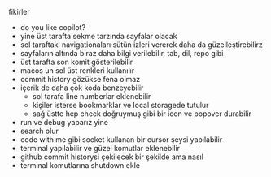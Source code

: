 fikirler

- do you like copilot?
- yine üst tarafta sekme tarzında sayfalar olacak
- sol taraftaki navigationaları sütün izleri vererek daha da güzelleştirebilirz
- sayfaların altında biraz daha bilgi verilebilir, tab, dil, repo gibi
- üst tarafta son komit gösterilebilir
- macos un sol üst renkleri kullanılır
- commit history gözükse fena olmaz
- içerik de daha çok koda benzeyebilir
  - sol tarafa line numberlar eklenebilir
  - kişiler isterse bookmarklar ve local storagede tutulur
  - sağ üstte hep check doğruymuş gibi bir icon ve popover durabilir
- run ve debug yaparız yine
- search olur
- code with me gibi socket kullanan bir cursor şeysi yapılabilir
- terminal yapılabilir ve güzel komutlar eklenebilir
- github commit historysi çekilecek bir şekilde ama nasıl
- terminal komutlarına shutdown ekle